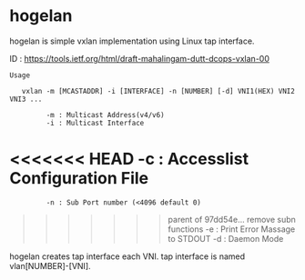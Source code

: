 hogelan
=======

hogelan is simple vxlan implementation using Linux tap interface.

ID : https://tools.ietf.org/html/draft-mahalingam-dutt-dcops-vxlan-00

	Usage

	   vxlan -m [MCASTADDR] -i [INTERFACE] -n [NUMBER] [-d] VNI1(HEX) VNI2 VNI3 ...
	
	         -m : Multicast Address(v4/v6)
	         -i : Multicast Interface
<<<<<<< HEAD
		 -c : Accesslist Configuration File
=======
	         -n : Sub Port number (<4096 default 0)
>>>>>>> parent of 97dd54e... remove subn functions
	         -e : Print Error Massage to STDOUT
	         -d : Daemon Mode


hogelan creates tap interface each VNI.
tap interface is named vlan[NUMBER]-[VNI].
